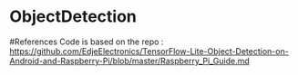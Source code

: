 # ObjectDetection





#References
Code is based on the repo : https://github.com/EdjeElectronics/TensorFlow-Lite-Object-Detection-on-Android-and-Raspberry-Pi/blob/master/Raspberry_Pi_Guide.md
